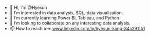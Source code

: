 - 👋 Hi, I’m @Hyesun
- 👀 I’m interested in data analysis, SQL, data visualization.
- 🌱 I’m currently learning Power BI, Tableau, and Python
- 💞️ I’m looking to collaborate on any interesting data analysis.
- 📫 How to reach me: www.linkedin.com/in/hyesun-kang-34a2911b1

<!---
HyesunKang/HyesunKang is a ✨ special ✨ repository because its `README.md` (this file) appears on your GitHub profile.
You can click the Preview link to take a look at your changes.
--->
